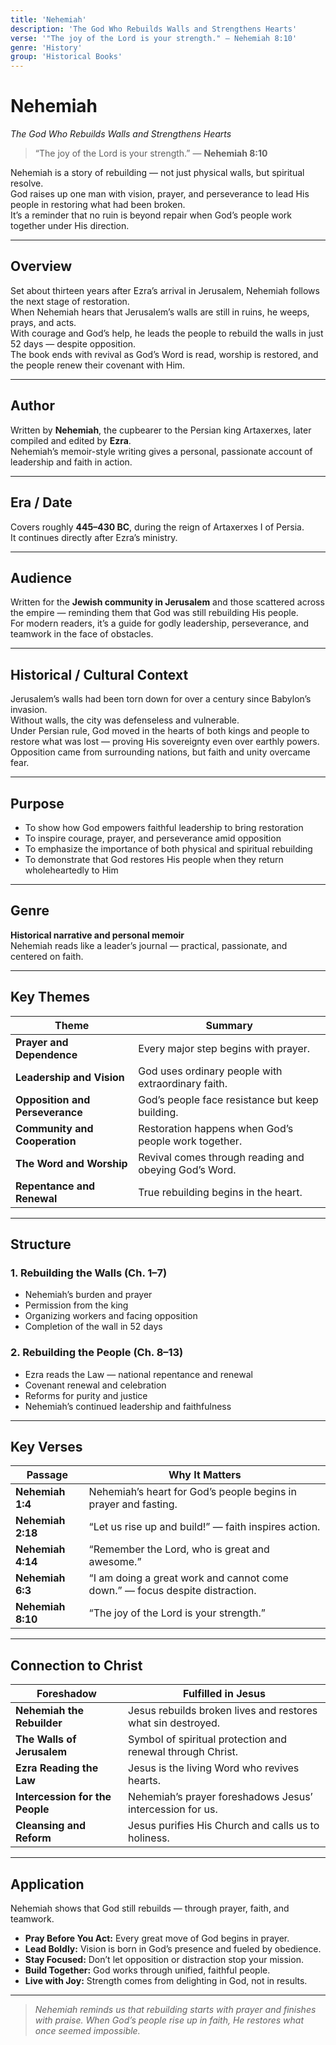 ```yaml
---
title: 'Nehemiah'
description: 'The God Who Rebuilds Walls and Strengthens Hearts'
verse: '"The joy of the Lord is your strength." — Nehemiah 8:10'
genre: 'History'
group: 'Historical Books'
---
```


# Nehemiah  
*The God Who Rebuilds Walls and Strengthens Hearts*

> “The joy of the Lord is your strength.” — **Nehemiah 8:10**

Nehemiah is a story of rebuilding — not just physical walls, but spiritual resolve.  
God raises up one man with vision, prayer, and perseverance to lead His people in restoring what had been broken.  
It’s a reminder that no ruin is beyond repair when God’s people work together under His direction.

---

## Overview  
Set about thirteen years after Ezra’s arrival in Jerusalem, Nehemiah follows the next stage of restoration.  
When Nehemiah hears that Jerusalem’s walls are still in ruins, he weeps, prays, and acts.  
With courage and God’s help, he leads the people to rebuild the walls in just 52 days — despite opposition.  
The book ends with revival as God’s Word is read, worship is restored, and the people renew their covenant with Him.

---

## Author  
Written by **Nehemiah**, the cupbearer to the Persian king Artaxerxes, later compiled and edited by **Ezra**.  
Nehemiah’s memoir-style writing gives a personal, passionate account of leadership and faith in action.

---

## Era / Date  
Covers roughly **445–430 BC**, during the reign of Artaxerxes I of Persia.  
It continues directly after Ezra’s ministry.

---

## Audience  
Written for the **Jewish community in Jerusalem** and those scattered across the empire — reminding them that God was still rebuilding His people.  
For modern readers, it’s a guide for godly leadership, perseverance, and teamwork in the face of obstacles.

---

## Historical / Cultural Context  
Jerusalem’s walls had been torn down for over a century since Babylon’s invasion.  
Without walls, the city was defenseless and vulnerable.  
Under Persian rule, God moved in the hearts of both kings and people to restore what was lost — proving His sovereignty even over earthly powers.  
Opposition came from surrounding nations, but faith and unity overcame fear.

---

## Purpose  
- To show how God empowers faithful leadership to bring restoration  
- To inspire courage, prayer, and perseverance amid opposition  
- To emphasize the importance of both physical and spiritual rebuilding  
- To demonstrate that God restores His people when they return wholeheartedly to Him  

---

## Genre  
**Historical narrative and personal memoir**  
Nehemiah reads like a leader’s journal — practical, passionate, and centered on faith.

---

## Key Themes  

| Theme | Summary |
|-------|----------|
| **Prayer and Dependence** | Every major step begins with prayer. |
| **Leadership and Vision** | God uses ordinary people with extraordinary faith. |
| **Opposition and Perseverance** | God’s people face resistance but keep building. |
| **Community and Cooperation** | Restoration happens when God’s people work together. |
| **The Word and Worship** | Revival comes through reading and obeying God’s Word. |
| **Repentance and Renewal** | True rebuilding begins in the heart. |

---

## Structure  

### 1. Rebuilding the Walls (Ch. 1–7)
- Nehemiah’s burden and prayer  
- Permission from the king  
- Organizing workers and facing opposition  
- Completion of the wall in 52 days  

### 2. Rebuilding the People (Ch. 8–13)
- Ezra reads the Law — national repentance and renewal  
- Covenant renewal and celebration  
- Reforms for purity and justice  
- Nehemiah’s continued leadership and faithfulness  

---

## Key Verses  

| Passage | Why It Matters |
|----------|----------------|
| **Nehemiah 1:4** | Nehemiah’s heart for God’s people begins in prayer and fasting. |
| **Nehemiah 2:18** | “Let us rise up and build!” — faith inspires action. |
| **Nehemiah 4:14** | “Remember the Lord, who is great and awesome.” |
| **Nehemiah 6:3** | “I am doing a great work and cannot come down.” — focus despite distraction. |
| **Nehemiah 8:10** | “The joy of the Lord is your strength.” |

---

## Connection to Christ  

| Foreshadow | Fulfilled in Jesus |
|-------------|-------------------|
| **Nehemiah the Rebuilder** | Jesus rebuilds broken lives and restores what sin destroyed. |
| **The Walls of Jerusalem** | Symbol of spiritual protection and renewal through Christ. |
| **Ezra Reading the Law** | Jesus is the living Word who revives hearts. |
| **Intercession for the People** | Nehemiah’s prayer foreshadows Jesus’ intercession for us. |
| **Cleansing and Reform** | Jesus purifies His Church and calls us to holiness. |

---

## Application  
Nehemiah shows that God still rebuilds — through prayer, faith, and teamwork.  
- **Pray Before You Act:** Every great move of God begins in prayer.  
- **Lead Boldly:** Vision is born in God’s presence and fueled by obedience.  
- **Stay Focused:** Don’t let opposition or distraction stop your mission.  
- **Build Together:** God works through unified, faithful people.  
- **Live with Joy:** Strength comes from delighting in God, not in results.  

---

> *Nehemiah reminds us that rebuilding starts with prayer and finishes with praise. When God’s people rise up in faith, He restores what once seemed impossible.*
